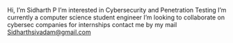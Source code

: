  Hi, I’m Sidharth P
 I’m interested in Cybersecurity and Penetration Testing
 I’m currently a computer science student  engineer 
 I’m looking to collaborate on cybersec companies for internships 
 contact me by  my mail Sidharthsivadam@gmail.com

<!---
Sidharth-P7/Sidharth-P7 is a ✨ special ✨ repository because its `README.md` (this file) appears on your GitHub profile.
You can click the Preview link to take a look at your changes.
--->
